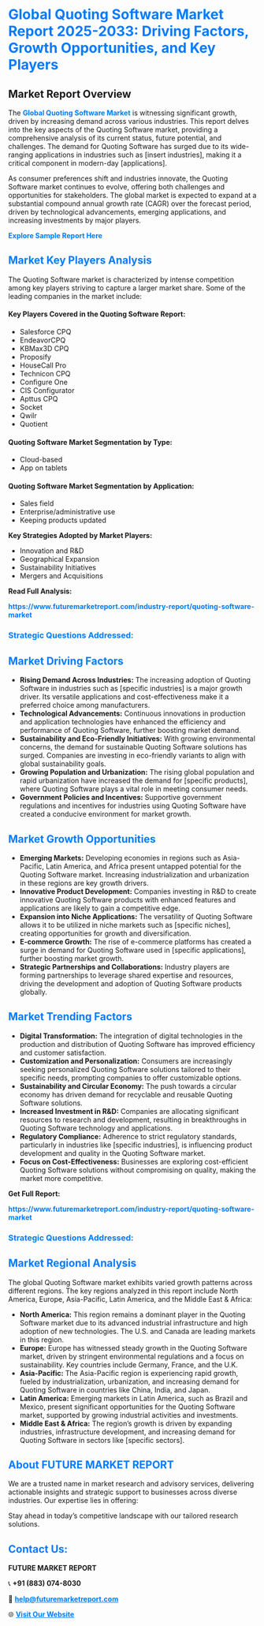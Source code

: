 <h1 style="color: #007BFF;">Global Quoting Software Market Report 2025-2033: Driving Factors, Growth Opportunities, and Key Players</h1>

<section id="overview">
<h2>Market Report Overview</h2>
<p>The <a href="https://www.futuremarketreport.com/industry-report/quoting-software-market" style="color: #007BFF; text-decoration: none;"><strong>Global Quoting Software Market</strong></a> is witnessing significant growth, driven by increasing demand across various industries. This report delves into the key aspects of the Quoting Software market, providing a comprehensive analysis of its current status, future potential, and challenges. The demand for Quoting Software has surged due to its wide-ranging applications in industries such as [insert industries], making it a critical component in modern-day [applications].</p>
<p>As consumer preferences shift and industries innovate, the Quoting Software market continues to evolve, offering both challenges and opportunities for stakeholders. The global market is expected to expand at a substantial compound annual growth rate (CAGR) over the forecast period, driven by technological advancements, emerging applications, and increasing investments by major players.</p>
</section>

<section id="overview">
<p><a href="https://www.futuremarketreport.com/request-sample/reportId=56656" style="color: #007BFF; text-decoration: none;"><strong>Explore Sample Report Here</strong></a></p>
</section>

<section id="key-players">
<h2 style="color: #007BFF;">Market Key Players Analysis</h2>
<p>The Quoting Software market is characterized by intense competition among key players striving to capture a larger market share. Some of the leading companies in the market include:</p>
<h4>Key Players Covered in the Quoting Software Report:</h4>
<ul><li>Salesforce CPQ</li><li>EndeavorCPQ</li><li>KBMax3D CPQ</li><li>Proposify</li><li>HouseCall Pro</li><li>Technicon CPQ</li><li>Configure One</li><li>CIS Configurator</li><li>Apttus CPQ</li><li>Socket</li><li>Qwilr</li><li>Quotient</li></ul>
<h4>Quoting Software Market Segmentation by Type:</h4>
<ul><li>Cloud-based</li><li>App on tablets</li></ul>

<h4>Quoting Software Market Segmentation by Application:</h4>
<ul><li>Sales field</li><li>Enterprise/administrative use</li><li>Keeping products updated</li></ul>
<p><strong>Key Strategies Adopted by Market Players:</strong></p>
<ul>
<li>Innovation and R&D</li>
<li>Geographical Expansion</li>
<li>Sustainability Initiatives</li>
<li>Mergers and Acquisitions</li>
</ul>
</section>

<section>
<p><strong>Read Full Analysis: </strong></p><a href="https://www.futuremarketreport.com/industry-report/quoting-software-market" style="color: #007BFF; text-decoration: none;"><strong>https://www.futuremarketreport.com/industry-report/quoting-software-market</strong></a>
<h3 style="color: #007BFF;">Strategic Questions Addressed:</h3>
</section>

<section id="driving-factors">
<h2 style="color: #007BFF;">Market Driving Factors</h2>
<ul>
<li><strong>Rising Demand Across Industries:</strong> The increasing adoption of Quoting Software in industries such as [specific industries] is a major growth driver. Its versatile applications and cost-effectiveness make it a preferred choice among manufacturers.</li>
<li><strong>Technological Advancements:</strong> Continuous innovations in production and application technologies have enhanced the efficiency and performance of Quoting Software, further boosting market demand.</li>
<li><strong>Sustainability and Eco-Friendly Initiatives:</strong> With growing environmental concerns, the demand for sustainable Quoting Software solutions has surged. Companies are investing in eco-friendly variants to align with global sustainability goals.</li>
<li><strong>Growing Population and Urbanization:</strong> The rising global population and rapid urbanization have increased the demand for [specific products], where Quoting Software plays a vital role in meeting consumer needs.</li>
<li><strong>Government Policies and Incentives:</strong> Supportive government regulations and incentives for industries using Quoting Software have created a conducive environment for market growth.</li>
</ul>
</section>

<section id="growth-opportunities">
<h2 style="color: #007BFF;">Market Growth Opportunities</h2>
<ul>
<li><strong>Emerging Markets:</strong> Developing economies in regions such as Asia-Pacific, Latin America, and Africa present untapped potential for the Quoting Software market. Increasing industrialization and urbanization in these regions are key growth drivers.</li>
<li><strong>Innovative Product Development:</strong> Companies investing in R&D to create innovative Quoting Software products with enhanced features and applications are likely to gain a competitive edge.</li>
<li><strong>Expansion into Niche Applications:</strong> The versatility of Quoting Software allows it to be utilized in niche markets such as [specific niches], creating opportunities for growth and diversification.</li>
<li><strong>E-commerce Growth:</strong> The rise of e-commerce platforms has created a surge in demand for Quoting Software used in [specific applications], further boosting market growth.</li>
<li><strong>Strategic Partnerships and Collaborations:</strong> Industry players are forming partnerships to leverage shared expertise and resources, driving the development and adoption of Quoting Software products globally.</li>
</ul>
</section>

<section id="trending-factors">
<h2 style="color: #007BFF;">Market Trending Factors</h2>
<ul>
<li><strong>Digital Transformation:</strong> The integration of digital technologies in the production and distribution of Quoting Software has improved efficiency and customer satisfaction.</li>
<li><strong>Customization and Personalization:</strong> Consumers are increasingly seeking personalized Quoting Software solutions tailored to their specific needs, prompting companies to offer customizable options.</li>
<li><strong>Sustainability and Circular Economy:</strong> The push towards a circular economy has driven demand for recyclable and reusable Quoting Software solutions.</li>
<li><strong>Increased Investment in R&D:</strong> Companies are allocating significant resources to research and development, resulting in breakthroughs in Quoting Software technology and applications.</li>
<li><strong>Regulatory Compliance:</strong> Adherence to strict regulatory standards, particularly in industries like [specific industries], is influencing product development and quality in the Quoting Software market.</li>
<li><strong>Focus on Cost-Effectiveness:</strong> Businesses are exploring cost-efficient Quoting Software solutions without compromising on quality, making the market more competitive.</li>
</ul>
</section>

<section>
<p><strong>Get Full Report: </strong></p><a href="https://www.futuremarketreport.com/industry-report/quoting-software-market" style="color: #007BFF; text-decoration: none;"><strong>https://www.futuremarketreport.com/industry-report/quoting-software-market</strong></a>
<h3 style="color: #007BFF;">Strategic Questions Addressed:</h3>
</section>


<section id="regional-analysis">
<h2 style="color: #007BFF;">Market Regional Analysis</h2>
<p>The global Quoting Software market exhibits varied growth patterns across different regions. The key regions analyzed in this report include North America, Europe, Asia-Pacific, Latin America, and the Middle East & Africa:</p>
<ul>
<li><strong>North America:</strong> This region remains a dominant player in the Quoting Software market due to its advanced industrial infrastructure and high adoption of new technologies. The U.S. and Canada are leading markets in this region.</li>
<li><strong>Europe:</strong> Europe has witnessed steady growth in the Quoting Software market, driven by stringent environmental regulations and a focus on sustainability. Key countries include Germany, France, and the U.K.</li>
<li><strong>Asia-Pacific:</strong> The Asia-Pacific region is experiencing rapid growth, fueled by industrialization, urbanization, and increasing demand for Quoting Software in countries like China, India, and Japan.</li>
<li><strong>Latin America:</strong> Emerging markets in Latin America, such as Brazil and Mexico, present significant opportunities for the Quoting Software market, supported by growing industrial activities and investments.</li>
<li><strong>Middle East & Africa:</strong> The region’s growth is driven by expanding industries, infrastructure development, and increasing demand for Quoting Software in sectors like [specific sectors].</li>
</ul>
</section>

<footer>
<h2 style="color: #007BFF;">About FUTURE MARKET REPORT</h2>
<p>We are a trusted name in market research and advisory services, delivering actionable insights and strategic support to businesses across diverse industries. Our expertise lies in offering:</p>

<p>Stay ahead in today’s competitive landscape with our tailored research solutions.</p>

<h2 style="color: #007BFF;">Contact Us:</h2>
<p><strong>FUTURE MARKET REPORT</strong></p>
<p>📞 <strong>+91 (883) 074-8030</strong></p>
<p>📧 <strong><a href="mailto:help@futuremarketreport.com" style="color: #007BFF;">help@futuremarketreport.com</a></strong></p>
<p>🌐 <strong><a href="https://www.futuremarketreport.com/" style="color: #007BFF;">Visit Our Website</a></strong></p>
</footer>